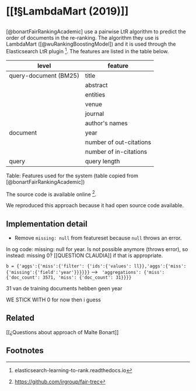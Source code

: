  # [[❗§LambdaMart (2019)]]
 [@bonartFairRankingAcademic] use a pairwise LtR algorithm to predict the order of documents in the re-ranking. The algorithm they use is LambdaMart ([@wuRankingBoostingModel]) and it is used through the Elasticsearch LtR plugin [^1]. The features are listed in the table below. 
 
 
 | level                 | feature        |
 | --------------------- | -------------- |
 | query-document (BM25) | title          |
 |                       | abstract       |
 |                       | entities       |
 |                       | venue          |
 |                       | journal        |
 |                       | author's names |
 | document              | year           |
 |                       | number of out-citations  |
 |                       | number of in-citations   |
 | query                 | query length   |

Table: Features used for the system (table copied from [@bonartFairRankingAcademic])


The source code is available online [^2]. 




We reproduced this approach because it had open source code available.



 
 ## Implementation detail
 - Remove `missing: null` from featureset because `null` throws an error.


In og code: missing: null for year. Is not possible anymore (throws error), so instead: missing 0? [[QUESTION CLAUDIA]] if that is appropriate.



`b = {'aggs':{'miss':{'filter': {'ids':{'values': ll}},'aggs':{'miss':{'missing':{'field':'year'}}}}}}`
--> ` 'aggregations': {'miss': {'doc_count': 3571, 'miss': {'doc_count': 31}}}}`

31 van de training documents hebben geen year 




WE STICK WITH 0 for now then i guess

 
 ## Related
[[¿Questions about approach of Malte Bonart]]

 ## Footnotes
  
          
[^1]: elasticsearch-learning-to-rank.readthedocs.io
[^2]: https://github.com/irgroup/fair-trec